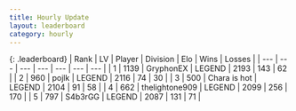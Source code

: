 ```yaml
---
title: Hourly Update
layout: leaderboard
category: hourly
---
```


{: .leaderboard}
| Rank | LV | Player | Division | Elo | Wins | Losses |
| --- | --- | --- | --- | --- | --- | --- |
| <span data-change="0">1</span> | 1139 | <span title="ID: 315148">GryphonEX</span> | LEGEND | <span data-change="0">2193</span> | <span data-change="0">143</span> | <span data-change="0">62</span> |
| <span data-change="0">2</span> | 960 | <span title="ID: 4783">pojlk</span> | LEGEND | <span data-change="0">2116</span> | <span data-change="0">74</span> | <span data-change="0">30</span> |
| <span data-change="0">3</span> | 500 | <span title="ID: 382502">Chara is hot</span> | LEGEND | <span data-change="0">2104</span> | <span data-change="0">91</span> | <span data-change="0">58</span> |
| <span data-change="0">4</span> | 662 | <span title="ID: 562775">thelightone909</span> | LEGEND | <span data-change="0">2099</span> | <span data-change="0">256</span> | <span data-change="0">170</span> |
| <span data-change="0">5</span> | 797 | <span title="ID: 166888">S4b3rGG</span> | LEGEND | <span data-change="0">2087</span> | <span data-change="0">131</span> | <span data-change="0">71</span> |